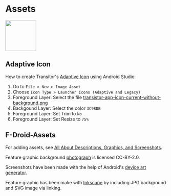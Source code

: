 # Assets

<img src="https://raw.githubusercontent.com/y20k/transistor/master/assets/transistor-app-icon-current.png" width="96" />

## Adaptive Icon

How to create Transitor's [Adaptive Icon](https://developer.android.com/guide/practices/ui_guidelines/icon_design_adaptive) using Android Studio:

1. Go to `File > New > Image Asset`
2. Choose `Icon Type > Launcher Icons (Adaptive and Legacy)`
3. Foreground Layer: Select the file [transistor-app-icon-current-without-background.png](https://github.com/y20k/transistor/blob/master/assets/transistor-app-icon-current-without-background.png/transistor-app-icon-current-without-background.png)
4. Backgound Layer: Select the color `3C98DB`
5. Foreground Layer: Set Trim to `No`
6. Foreground Layer: Set Resize to `75%`

## F-Droid-Assets
For adding assets, see [All About Descriptions, Graphics, and Screenshots](https://f-droid.org/en/docs/All_About_Descriptions_Graphics_and_Screenshots/).

Feature graphic background [photograph](https://www.flickr.com/photos/90871503@N05/8322808792/) is licensed CC-BY-2.0.

Screenshots have been made with the help of Android's [device art generator](https://developer.android.com/distribute/marketing-tools/device-art-generator).

Feature graphic has been make with [Inkscape](https://inkscape.org/) by including JPG background and SVG image via linking.